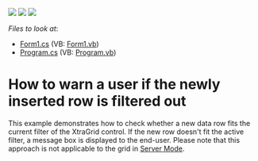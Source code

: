 <!-- default badges list -->
![](https://img.shields.io/endpoint?url=https://codecentral.devexpress.com/api/v1/VersionRange/128632402/13.1.4%2B)
[![](https://img.shields.io/badge/Open_in_DevExpress_Support_Center-FF7200?style=flat-square&logo=DevExpress&logoColor=white)](https://supportcenter.devexpress.com/ticket/details/E1711)
[![](https://img.shields.io/badge/📖_How_to_use_DevExpress_Examples-e9f6fc?style=flat-square)](https://docs.devexpress.com/GeneralInformation/403183)
<!-- default badges end -->
<!-- default file list -->
*Files to look at*:

* [Form1.cs](./CS/Form1.cs) (VB: [Form1.vb](./VB/Form1.vb))
* [Program.cs](./CS/Program.cs) (VB: [Program.vb](./VB/Program.vb))
<!-- default file list end -->
# How to warn a user if the newly inserted row is filtered out


<p>This example demonstrates how to check whether a new data row fits the current filter of the XtraGrid control. If the new row doesn't fit the active filter, a message box is displayed to the end-user. Please note that this approach is not applicable to the grid in <a href="http://documentation.devexpress.com/#WindowsForms/CustomDocument2990">Server Mode</a>.</p>

<br/>


